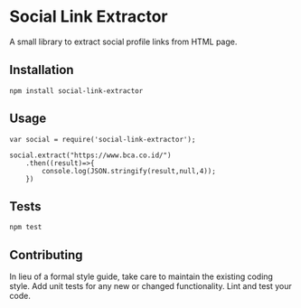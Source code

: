 Social Link Extractor
=====================

A small library to extract social profile links from HTML page.

## Installation

  `npm install social-link-extractor`

## Usage

    var social = require('social-link-extractor');

    social.extract("https://www.bca.co.id/")
        .then((result)=>{
            console.log(JSON.stringify(result,null,4));
        })
    
## Tests

  `npm test`

## Contributing

In lieu of a formal style guide, take care to maintain the existing coding style. Add unit tests for any new or changed functionality. Lint and test your code.